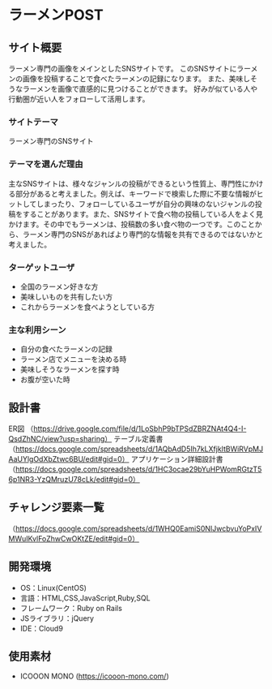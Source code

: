 # ラーメンPOST

## サイト概要
ラーメン専門の画像をメインとしたSNSサイトです。
このSNSサイトにラーメンの画像を投稿することで食べたラーメンの記録になります。
また、美味しそうなラーメンを画像で直感的に見つけることができます。
好みが似ている人や行動圏が近い人をフォローして活用します。

### サイトテーマ
ラーメン専門のSNSサイト

### テーマを選んだ理由
主なSNSサイトは、様々なジャンルの投稿ができるという性質上、専門性にかける部分があると考えました。例えば、キーワードで検索した際に不要な情報がヒットしてしまったり、フォローしているユーザが自分の興味のないジャンルの投稿をすることがあります。また、SNSサイトで食べ物の投稿している人をよく見かけます。その中でもラーメンは、投稿数の多い食べ物の一つです。このことから、ラーメン専門のSNSがあればより専門的な情報を共有できるのではないかと考えました。

### ターゲットユーザ
* 全国のラーメン好きな方
* 美味しいものを共有したい方
* これからラーメンを食べようとしている方

### 主な利用シーン
* 自分の食べたラーメンの記録
* ラーメン店でメニューを決める時
* 美味しそうなラーメンを探す時
* お腹が空いた時

## 設計書
ER図
（https://drive.google.com/file/d/1LoSbhP9bTPSdZBRZNAt4Q4-I-QsdZhNC/view?usp=sharing）
テーブル定義書
（https://docs.google.com/spreadsheets/d/1AQbAdD5Ih7kLXfjkltBWiRVpMJAaUYlgOdXbZtwc6BU/edit#gid=0）
アプリケーション詳細設計書
（https://docs.google.com/spreadsheets/d/1HC3ocae29bYuHPWomRGtzT56p1NR3-YzQMruzU78cLk/edit#gid=0）

## チャレンジ要素一覧
（https://docs.google.com/spreadsheets/d/1WHQ0EamiS0NIJwcbvuYoPxIVMWuIKvlFoZhwCwOKtZE/edit#gid=0）

## 開発環境
- OS：Linux(CentOS)
- 言語：HTML,CSS,JavaScript,Ruby,SQL
- フレームワーク：Ruby on Rails
- JSライブラリ：jQuery
- IDE：Cloud9

## 使用素材
* ICOOON MONO (https://icooon-mono.com/)
